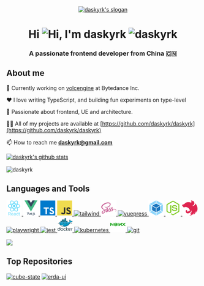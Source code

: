 <p align="center"><a href="https://git.io/typing-svg">
<img align="center" src="https://readme-typing-svg.herokuapp.com?font=Roboto-Regular&color=%231890FF&duration=4000&center=true&width=600&lines=Make+the+world+a+tiny+change.;Make+the+future+a+little+better.;Coding+the+future." alt="daskyrk's slogan" />
<a/></p>


<h1 align="center">Hi <img src='https://qpluspicture.oss-cn-beijing.aliyuncs.com/6LjjQA/Hi.gif' alt='Hi' width="30"/>, I'm daskyrk <img src="https://komarev.com/ghpvc/?username=daskyrk&label=Profile%20views&color=0e75b6&style=flat" alt="daskyrk" /></h1>
<h3 align="center">A passionate frontend developer from China 🇨🇳</h3>


## About me

💼 Currently working on [volcengine](https://www.volcengine.com/) at Bytedance Inc.

❤️ I love writing TypeScript, and building fun experiments on type-level

🔭 Passionate about frontend, UE and architecture.

👨‍💻 All of my projects are available at [https://github.com/daskyrk/daskyrk](https://github.com/daskyrk/daskyrk)

📫 How to reach me **daskyrk@gmail.com**

<a href="https://github.com/daskyrk/daskyrk"><img align="center" src="https://github-readme-stats.vercel.app/api?username=daskyrk&show_icons=true&include_all_commits=true&theme=calm&hide_border=true&" alt="daskyrk's github stats" /></a>

<p><img align="center" src="https://github-readme-streak-stats.herokuapp.com/?user=daskyrk&" alt="daskyrk" /></p>

## Languages and Tools

<p align="left">
<a href="https://reactjs.org/" target="_blank" rel="noreferrer"> <img src="https://raw.githubusercontent.com/devicons/devicon/master/icons/react/react-original-wordmark.svg" alt="react" width="40" height="40"/> </a>
<a href="https://vuejs.org/" target="_blank" rel="noreferrer"> <img src="https://raw.githubusercontent.com/devicons/devicon/master/icons/vuejs/vuejs-original-wordmark.svg" alt="vuejs" width="40" height="40"/> </a>
<a href="https://www.typescriptlang.org/" target="_blank" rel="noreferrer"> <img src="https://raw.githubusercontent.com/devicons/devicon/master/icons/typescript/typescript-original.svg" alt="typescript" width="40" height="40"/> </a>
<a href="https://developer.mozilla.org/en-US/docs/Web/JavaScript" target="_blank" rel="noreferrer"> <img src="https://raw.githubusercontent.com/devicons/devicon/master/icons/javascript/javascript-original.svg" alt="javascript" width="40" height="40"/> </a>
<a href="https://tailwindcss.com/" target="_blank" rel="noreferrer"> <img src="https://www.vectorlogo.zone/logos/tailwindcss/tailwindcss-icon.svg" alt="tailwind" width="40" height="40"/> </a>
<a href="https://sass-lang.com" target="_blank" rel="noreferrer"> <img src="https://raw.githubusercontent.com/devicons/devicon/master/icons/sass/sass-original.svg" alt="sass" width="40" height="40"/> </a>
<a href="https://vuepress.vuejs.org/" target="_blank" rel="noreferrer"> <img src="https://raw.githubusercontent.com/AliasIO/wappalyzer/master/src/drivers/webextension/images/icons/VuePress.svg" alt="vuepress" width="40" height="40"/> </a>
<a href="https://webpack.js.org" target="_blank" rel="noreferrer"> <img src="https://raw.githubusercontent.com/devicons/devicon/d00d0969292a6569d45b06d3f350f463a0107b0d/icons/webpack/webpack-original.svg" alt="webpack" width="40" height="40"/> </a>
<a href="https://nodejs.org" target="_blank" rel="noreferrer"> <img src="https://raw.githubusercontent.com/devicons/devicon/master/icons/nodejs/nodejs-original.svg" alt="nodejs" width="40" height="40"/> </a>
<a href="https://nestjs.com/" target="_blank" rel="noreferrer"> <img src="https://raw.githubusercontent.com/devicons/devicon/master/icons/nestjs/nestjs-plain.svg" alt="nestjs" width="40" height="40"/> </a>
<a href="https://playwright.dev/" target="_blank" rel="noreferrer"> <img src="https://raw.githubusercontent.com/bestofjs/bestofjs-webui/master/public/logos/playwright.svg" alt="playwright" width="50" height="50"/> </a>
<a href="https://jestjs.io" target="_blank" rel="noreferrer"> <img src="https://www.vectorlogo.zone/logos/jestjsio/jestjsio-icon.svg" alt="jest" width="40" height="40"/> </a>
<a href="https://www.docker.com/" target="_blank" rel="noreferrer"> <img src="https://raw.githubusercontent.com/devicons/devicon/master/icons/docker/docker-original-wordmark.svg" alt="docker" width="40" height="40"/> </a>
<a href="https://kubernetes.io" target="_blank" rel="noreferrer"> <img src="https://www.vectorlogo.zone/logos/kubernetes/kubernetes-icon.svg" alt="kubernetes" width="40" height="40"/> </a>
<a href="https://www.nginx.com" target="_blank" rel="noreferrer"> <img src="https://raw.githubusercontent.com/devicons/devicon/master/icons/nginx/nginx-original.svg" alt="nginx" width="40" height="40"/> </a>
<a href="https://git-scm.com/" target="_blank" rel="noreferrer"> <img src="https://www.vectorlogo.zone/logos/git-scm/git-scm-icon.svg" alt="git" width="40" height="40"/> </a>
</p>

<a href="https://github.com/daskyrk/github-readme-stats"><img align="center" src="https://github-readme-stats.vercel.app/api/top-langs/?username=daskyrk&layout=compact&theme=calm&hide_border=true" /></a>


## Top Repositories

<a href="https://github.com/daskyrk/cube-state"><img align="center" src="https://github-readme-stats.vercel.app/api/pin/?username=daskyrk&repo=cube-state&theme=calm" alt="cube-state" /></a> <a href="https://github.com/erda-project/erda-ui"><img align="center" src="https://github-readme-stats.vercel.app/api/pin/?username=erda-project&repo=erda-ui&theme=calm" alt="erda-ui" /></a>



